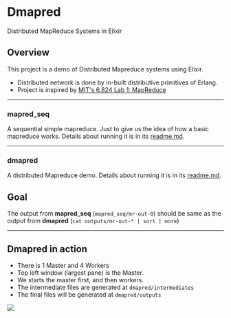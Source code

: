 # Dmapred
Distributed MapReduce Systems in Elixir

## Overview
This project is a demo of Distributed Mapreduce systems using Elixir.

- Distributed network is done by in-built distributive primitives of Erlang. 
- Project is inspired by [MIT's 6.824 Lab 1: MapReduce](http://nil.lcs.mit.edu/6.824/2020/labs/lab-mr.html)

----------------

### mapred_seq
A sequential simple mapreduce. Just to give us the idea
of how a basic mapreduce works. Details about running it is in its [readme.md](https://github.com/madclaws/Dmapred/tree/master/mapred_seq#mapredseq).

----------------

### dmapred

A distributed Mapreduce demo. Details about running it is in its [readme.md](https://github.com/madclaws/Dmapred/tree/master/dmapred#dmapred).


## Goal
The output from **mapred_seq** (```mapred_seq/mr-out-0```) should be same as the output from **dmapred**  (```cat outputs/mr-out-* | sort | more```)

----------------


## Dmapred in action

- There is 1 Master and 4 Workers
- Top left window (largest pane) is the Master.
- We starts the master first, and then workers.
- The intermediate files are generated at ``dmapred/intermediates``
- The final files will be generated at ``dmapred/outputs``

![](assets/dmapred.gif)